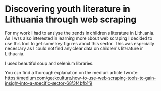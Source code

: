 # Discovering youth literature in Lithuania through web scraping

For my work I had to analyse the trends in children's literature in Lithuania. As I was also interested in learning more about web scraping 
I decided to use this tool to get some key figures about this sector. This was especially necessary as I could not find any clear data on children's 
literature in Lithuania.

I used beautiful soup and selenium libraries. 

You can find a thorough explanation on the medium article I wrote: https://medium.com/geekculture/how-to-use-web-scraping-tools-to-gain-insight-into-a-specific-sector-68f3f4bfb1f9 
